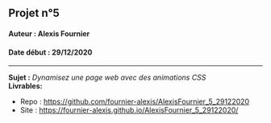 ## Projet n°5
#### Auteur : Alexis Fournier
#### Date début : 29/12/2020

---
**Sujet :** *Dynamisez une page web avec des animations CSS*  
**Livrables:**
- Repo : https://github.com/fournier-alexis/AlexisFournier_5_29122020
- Site : https://fournier-alexis.github.io/AlexisFournier_5_29122020/
